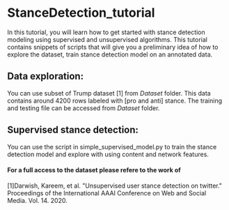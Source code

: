 # StanceDetection_tutorial

In this tutorial, you will learn how to get started with stance detection modeling using supervised and unsupervised algorithms. This tutorial contains snippets of scripts that will give you a preliminary idea of how to explore the dataset, train stance detection model on an annotated data.

##  Data exploration:
 You can use subset of Trump dataset [1] from *Dataset* folder. This data contains around 4200 rows labeled with [pro and anti] stance. The training and testing file can be accessed from *Dataset* folder.

## Supervised stance detection:
 You can use the script in simple_supervised_model.py to train the stance detection model and explore with using content and network features.
        
        
 #### For a full access to the dataset please refere to the work of 
[1]Darwish, Kareem, et al. "Unsupervised user stance detection on twitter." Proceedings of the International AAAI Conference on Web and Social Media. Vol. 14. 2020.

